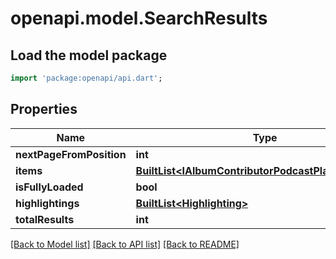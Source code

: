 # openapi.model.SearchResults

## Load the model package
```dart
import 'package:openapi/api.dart';
```

## Properties
Name | Type | Description | Notes
------------ | ------------- | ------------- | -------------
**nextPageFromPosition** | **int** |  | [optional] 
**items** | [**BuiltList&lt;IAlbumContributorPodcastPlaylistOrTrack&gt;**](IAlbumContributorPodcastPlaylistOrTrack.md) |  | [optional] 
**isFullyLoaded** | **bool** |  | [optional] 
**highlightings** | [**BuiltList&lt;Highlighting&gt;**](Highlighting.md) |  | [optional] 
**totalResults** | **int** |  | [optional] 

[[Back to Model list]](../README.md#documentation-for-models) [[Back to API list]](../README.md#documentation-for-api-endpoints) [[Back to README]](../README.md)


